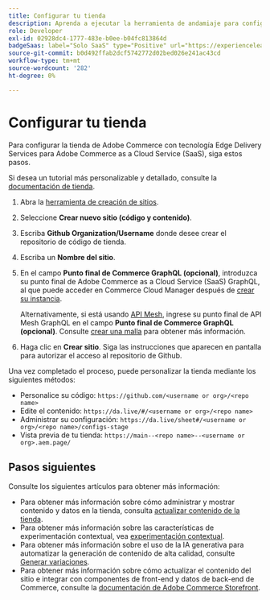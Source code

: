 ```yaml
---
title: Configurar tu tienda
description: Aprenda a ejecutar la herramienta de andamiaje para configurar su tienda  [!DNL Adobe Commerce as a Cloud Service] Storefront.
role: Developer
exl-id: 02928dc4-1777-483e-b0ee-b04fc813864d
badgeSaas: label="Solo SaaS" type="Positive" url="https://experienceleague.adobe.com/es/docs/commerce/user-guides/product-solutions" tooltip="Solo se aplica a los proyectos de Adobe Commerce as a Cloud Service y Adobe Commerce Optimizer (infraestructura de SaaS administrada por Adobe)."
source-git-commit: b0d492ffab2dcf5742772d02bed026e241ac43cd
workflow-type: tm+mt
source-wordcount: '282'
ht-degree: 0%

---
```


# Configurar tu tienda

Para configurar la tienda de Adobe Commerce con tecnología Edge Delivery Services para Adobe Commerce as a Cloud Service (SaaS), siga estos pasos.

Si desea un tutorial más personalizable y detallado, consulte la [documentación de tienda](https://experienceleague.adobe.com/developer/commerce/storefront/get-started/?lang=es).

1. Abra la [herramienta de creación de sitios](https://da.live/app/adobe-commerce/storefront-tools/tools/site-creator/site-creator).

1. Seleccione **Crear nuevo sitio (código y contenido)**.

1. Escriba **Github Organization/Username** donde desee crear el repositorio de código de tienda.

1. Escriba un **Nombre del sitio**.

1. En el campo **Punto final de Commerce GraphQL (opcional)**, introduzca su punto final de Adobe Commerce as a Cloud Service (SaaS) GraphQL, al que puede acceder en Commerce Cloud Manager después de [crear su instancia](./getting-started.md#create-an-instance).

   Alternativamente, si está usando [API Mesh](https://developer.adobe.com/graphql-mesh-gateway/mesh/basic), ingrese su punto final de API Mesh GraphQL en el campo **Punto final de Commerce GraphQL (opcional)**. Consulte [crear una malla](https://developer.adobe.com/graphql-mesh-gateway/mesh/basic/create-mesh) para obtener más información.

1. Haga clic en **Crear sitio**. Siga las instrucciones que aparecen en pantalla para autorizar el acceso al repositorio de Github.

Una vez completado el proceso, puede personalizar la tienda mediante los siguientes métodos:

* Personalice su código: `https://github.com/<username or org>/<repo name>`
* Edite el contenido: `https://da.live/#/<username or org>/<repo name>`
* Administrar su configuración: `https://da.live/sheet#/<username or org>/<repo name>/configs-stage`
* Vista previa de tu tienda: `https://main--<repo name>--<username or org>.aem.page/`

## Pasos siguientes

Consulte los siguientes artículos para obtener más información:

* Para obtener más información sobre cómo administrar y mostrar contenido y datos en la tienda, consulta [actualizar contenido de la tienda](./use-cases.md#update-storefront-content).
* Para obtener más información sobre las características de experimentación contextual, vea [experimentación contextual](./use-cases.md#contextual-experimentation).
* Para obtener más información sobre el uso de la IA generativa para automatizar la generación de contenido de alta calidad, consulte [Generar variaciones](./use-cases.md#generate-variations).
* Para obtener más información sobre cómo actualizar el contenido del sitio e integrar con componentes de front-end y datos de back-end de Commerce, consulte la [documentación de Adobe Commerce Storefront](https://experienceleague.adobe.com/developer/commerce/storefront/?lang=es).
